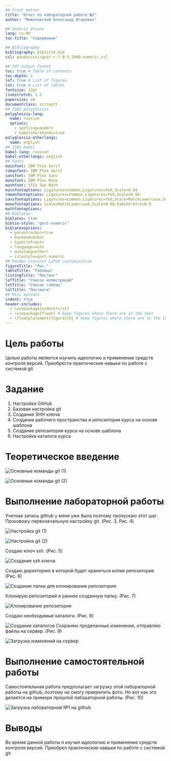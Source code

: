 ```yaml
---
## Front matter
title: "Отчет по лабораторной работе №2"
author: "Межеловский Александр Игоревич"

## Generic otions
lang: ru-RU
toc-title: "Содержание"

## Bibliography
bibliography: bib/cite.bib
csl: pandoc/csl/gost-r-7-0-5-2008-numeric.csl

## Pdf output format
toc: true # Table of contents
toc-depth: 2
lof: true # List of figures
lot: true # List of tables
fontsize: 12pt
linestretch: 1.5
papersize: a4
documentclass: scrreprt
## I18n polyglossia
polyglossia-lang:
  name: russian
  options:
	- spelling=modern
	- babelshorthands=true
polyglossia-otherlangs:
  name: english
## I18n babel
babel-lang: russian
babel-otherlangs: english
## Fonts
mainfont: IBM Plex Serif
romanfont: IBM Plex Serif
sansfont: IBM Plex Sans
monofont: IBM Plex Mono
mathfont: STIX Two Math
mainfontoptions: Ligatures=Common,Ligatures=TeX,Scale=0.94
romanfontoptions: Ligatures=Common,Ligatures=TeX,Scale=0.94
sansfontoptions: Ligatures=Common,Ligatures=TeX,Scale=MatchLowercase,Scale=0.94
monofontoptions: Scale=MatchLowercase,Scale=0.94,FakeStretch=0.9
mathfontoptions:
## Biblatex
biblatex: true
biblio-style: "gost-numeric"
biblatexoptions:
  - parentracker=true
  - backend=biber
  - hyperref=auto
  - language=auto
  - autolang=other*
  - citestyle=gost-numeric
## Pandoc-crossref LaTeX customization
figureTitle: "Рис."
tableTitle: "Таблица"
listingTitle: "Листинг"
lofTitle: "Список иллюстраций"
lotTitle: "Список таблиц"
lolTitle: "Листинги"
## Misc options
indent: true
header-includes:
  - \usepackage{indentfirst}
  - \usepackage{float} # keep figures where there are in the text
  - \floatplacement{figure}{H} # keep figures where there are in the text
---
```


# Цель работы

Целью работы является изучить идеологию и применение средств контроля версий. Приобрести практические навыки по работе с системой git.

# Задание

1. Настройка GitHub
2. Базовая настройка git
3. Создание SHH ключа
4. Создание рабочего пространства и репозитория курса на основе шаблона
5. Создание репозитория курса на основе шаблона
6. Настройка каталога курса

# Теоретическое введение
![Основные команды git (1)](image/1.png)

![Основные команды git (2)](image/2.png)

# Выполнение лабораторной работы

Учетная запись github у меня уже была поэтому пропускаю этот шаг. Произвожу первоначальную настройку git. (Рис. 3, Рис. 4)

![Настройка git (1)](image/3.png)

![Настройка git (2)](image/4.png)

Создаю ключ ssh. (Рис. 5)

![Создание ssh ключа](image/5.png)

Создаю директорию в которой будет храниться копия репозитория. (Рис. 6)

![Создание папки для клонирования репозитория](image/6.png)

Клонирую репозиторий в раннее созданную папку. (Рис. 7)

![Клонирование репозитория](image/7.png)

Создаю необходимые каталоги. (Рис. 8)

![Создание каталогов](image/8.png)
Сохраняю проделанные изменения, отправляю файлы на сервер. (Рис. 9)

![Загрузка изменений на сервер](image/9.png)

# Выполнение самостоятельной работы

Самостоятельная работа предполагает загрузку этой лабораторной работы на github, поэтому не смогу прикрепить фото. Но вот как это делается на примере прошлой лабораторной работы. (Рис. 10)

![Загрузка лабораторной №1 на github](image/10.png)

# Выводы

Во время данной работы я изучил идеологию и применение средств контроля версий. Приобрел практические навыки по работе с системой git.